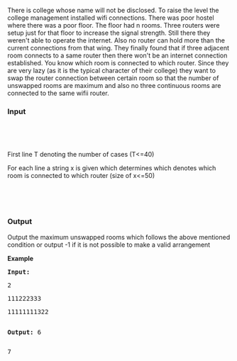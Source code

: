 <p>There is college whose name will not be disclosed. To raise the level the college management installed wifi connections. There was poor hostel where there was a poor floor. The floor had n rooms. Three routers were setup just for that floor to increase the signal strength. Still there they weren't able to operate the internet. Also no router can hold more than the current connections from that wing. They finally found that if three adjacent room connects to a same router then there won't be an internet connection established. You know which room is connected to which router. Since they are very lazy (as it is the typical character of their college) they want to swap the router connection between certain room so that the number of unswapped rooms are maximum and also no three continuous rooms are connected to the same wifii router.</p>
<h3>Input</h3>
<p>&nbsp;</p>
<div id="_mcePaste" style="position: absolute; left: -10000px; top: 84px; width: 1px; height: 1px; overflow-x: hidden; overflow-y: hidden;">First line T denoting the number of cases</div>
<div id="_mcePaste" style="position: absolute; left: -10000px; top: 84px; width: 1px; height: 1px; overflow-x: hidden; overflow-y: hidden;">For each line a string x is given which determines which denotes which room is connected to which router</div>
<p>&nbsp;</p>
<p>First line T denoting the number of cases (T&lt;=40)</p>
<p>For each line a string x is given which determines which denotes which room is connected to which router (size of x&lt;=50)</p>
<p>&nbsp;</p>
<p>&nbsp;</p>
<h3>Output</h3>
<p>Output the maximum unswapped rooms which follows the above mentioned condition or output -1 if it is not possible to make a valid arrangement</p>
<p><span><strong>Example</strong></span></p>
<pre><strong>Input:</strong></pre>
<pre>2</pre>
<pre>111222333</pre>
<pre>11111111322

<strong>Output:</strong>
6</pre>
<pre>7</pre>